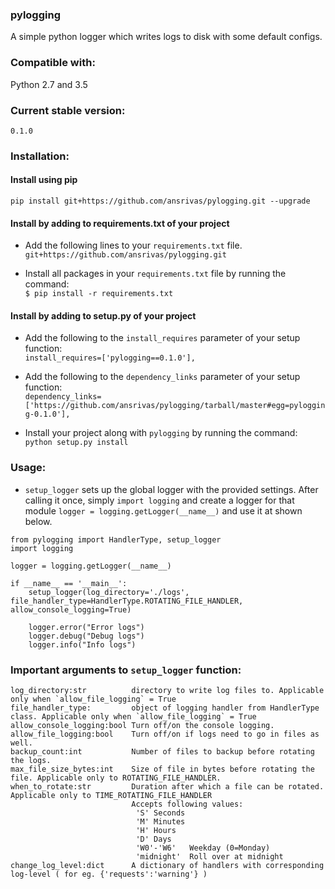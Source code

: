 ### pylogging

A simple python logger which writes logs to disk with some default configs.

### Compatible with:
Python 2.7 and 3.5

### Current stable version:
    0.1.0

### Installation:

#### Install using pip
```
pip install git+https://github.com/ansrivas/pylogging.git --upgrade
```

#### Install by adding to requirements.txt of your project
* Add the following lines to your `requirements.txt` file.  
`git+https://github.com/ansrivas/pylogging.git`

* Install all packages in your `requirements.txt` file by running the command:  
`$ pip install -r requirements.txt`


#### Install by adding to setup.py of your project
* Add the following to the `install_requires` parameter of your setup function:  
`install_requires=['pylogging==0.1.0'],`

* Add the following to the `dependency_links` parameter of your setup function:  
`dependency_links=['https://github.com/ansrivas/pylogging/tarball/master#egg=pylogging-0.1.0'],`

* Install your project along with `pylogging` by running the command:  
`python setup.py install`


### Usage:

* `setup_logger` sets up the global logger with the provided settings. After calling it once, simply `import logging` and create a logger for that
   module `logger = logging.getLogger(__name__)` and use it at shown below.

```
from pylogging import HandlerType, setup_logger
import logging

logger = logging.getLogger(__name__)

if __name__ == '__main__':
    setup_logger(log_directory='./logs', file_handler_type=HandlerType.ROTATING_FILE_HANDLER, allow_console_logging=True)

    logger.error("Error logs")
    logger.debug("Debug logs")
    logger.info("Info logs")
```

### Important arguments to `setup_logger` function:

```
log_directory:str          directory to write log files to. Applicable only when `allow_file_logging` = True
file_handler_type:         object of logging handler from HandlerType class. Applicable only when `allow_file_logging` = True
allow_console_logging:bool Turn off/on the console logging.
allow_file_logging:bool    Turn off/on if logs need to go in files as well.
backup_count:int           Number of files to backup before rotating the logs.
max_file_size_bytes:int    Size of file in bytes before rotating the file. Applicable only to ROTATING_FILE_HANDLER.
when_to_rotate:str         Duration after which a file can be rotated. Applicable only to TIME_ROTATING_FILE_HANDLER
                           Accepts following values:
                            'S'	Seconds
                            'M'	Minutes
                            'H'	Hours
                            'D'	Days
                            'W0'-'W6'	Weekday (0=Monday)
                            'midnight'	Roll over at midnight
change_log_level:dict      A dictionary of handlers with corresponding log-level ( for eg. {'requests':'warning'} )
```
